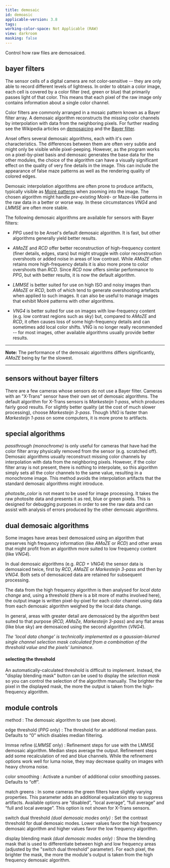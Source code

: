 ```yaml
---
title: demosaic
id: demoasic
applicable-version: 3.8
tags:
working-color-space: Not Applicable (RAW)
view: darkroom
masking: false
---
```


Control how raw files are demosaiced.

## bayer filters

The sensor cells of a digital camera are not color-sensitive -- they are only able to record different levels of lightness. In order to obtain a color image, each cell is covered by a color filter (red, green or blue) that primarily passes light of that color. This means that each pixel of the raw image only contains information about a single color channel.

Color filters are commonly arranged in a mosaic pattern known as a Bayer filter array. A demosaic algorithm reconstructs the missing color channels by interpolation with data from the neighboring pixels. For further reading see the Wikipedia articles on [demosaicing](https://en.wikipedia.org/wiki/Demosaicing) and the [Bayer filter](http://en.wikipedia.org/wiki/Bayer_filter).

Ansel offers several demosaic algorithms, each with it's own characteristics. The differences between them are often very subtle and might only be visible while pixel-peeping. However, as the program works on a pixel-by-pixel basis and demosaic generates the base data for the other modules, the choice of the algorithm can have a visually significant effect on the quality of very fine details in the image. This can include the appearance of false maze patterns as well as the rendering quality of colored edges.

Demosaic interpolation algorithms are often prone to produce artifacts, typically visible as [Moiré patterns](https://en.wikipedia.org/wiki/Moire_pattern) when zooming into the image. The chosen algorithm might handle _pre-existing_ Moiré- or Maze-like patterns in the raw data in a better or worse way. In these circumstances _VNG4_ and _LMMSE_ are often more stable.

The following demosaic algorithms are available for sensors with Bayer filters:

- _PPG_ used to be Ansel's default demosaic algorithm. It is fast, but other algorithms generally yield better results.

- _AMaZE_ and _RCD_ offer better reconstruction of high-frequency content (finer details, edges, stars) but might struggle with color reconstruction overshoots or added noise in areas of low contrast. While _AMaZE_ often retains more high-frequency details it is also more prone to color overshoots than _RCD_. Since _RCD_ now offers similar performance to _PPG_, but with better results, it is now the default algorithm.

- _LMMSE_ is better suited for use on high ISO and noisy images than _AMaZE_ or _RCD_, both of which tend to generate overshooting artefacts when applied to such images. It can also be useful to manage images that exhibit Moiré patterns with other algorithms.

- _VNG4_ is better suited for use on images with low-frequency content (e.g. low contrast regions such as sky) but, compared to _AMaZE_ and _RCD_, it often causes loss of some high-frequency details and can sometimes add local color shifts. VNG is no longer really recommended -- for most images, other available algorithms usually provide better results.

---

**Note:** The performance of the demosaic algorithms differs significantly, _AMaZE_ being by far the slowest.

---

## sensors without bayer filters

There are a few cameras whose sensors do not use a Bayer filter. Cameras with an "X-Trans" sensor have their own set of demosaic algorithms. The default algorithm for X-Trans sensors is _Markesteijn 1-pass_, which produces fairly good results. For slightly better quality (at the cost of much slower processing), choose _Markesteijn 3-pass_. Though _VNG_ is faster than _Markesteijn 1-pass_ on some computers, it is more prone to artifacts.

## special algorithms

_passthrough (monochrome)_ is only useful for cameras that have had the color filter array physically removed from the sensor (e.g. scratched off). Demosaic algorithms usually reconstruct missing color channels by interpolation with data from the neighboring pixels. However, if the color filter array is not present, there is nothing to interpolate, so this algorithm simply sets all the color channels to the same value, resulting in a monochrome image. This method avoids the interpolation artifacts that the standard demosaic algorithms might introduce.

_photosite_color_ is not meant to be used for image processing. It takes the raw photosite data and presents it as red, blue or green pixels. This is designed for debugging purposes in order to see the raw data and can assist with analysis of errors produced by the other demosaic algorithms.

## dual demosaic algorithms

Some images have areas best demosaiced using an algorithm that preserves high frequency information (like _AMaZE_ or _RCD_) and other areas that might profit from an algorithm more suited to low frequency content (like _VNG4_).

In dual demosaic algorithms (e.g. _RCD + VNG4_) the sensor data is demosaiced twice, first by _RCD_, _AMaZE_ or _Markesteijn 3-pass_ and then by _VNG4_. Both sets of demosaiced data are retained for subsequent processing.

The data from the high frequency algorithm is then analysed for _local data change_ and, using a threshold (there is a bit more of maths involved here), the output image is written pixel-by-pixel for each color channel using data from each demosaic algorithm weighed by the local data change.

In general, areas with greater detail are demosaiced by the algorithm best suited to that purpose (_RCD, AMaZe, Markesteijn 3-pass_) and any flat areas (like blue sky) are demosaiced using the second algorithm (_VNG4_).

_The 'local data change' is technically implemented as a gaussian-blurred single channel selection mask calculated from a combination of the threshold value and the pixels' luminance._

#### selecting the threshold

An automatically-calculated threshold is difficult to implement. Instead, the "display blending mask" button can be used to display the _selection mask_ so you can control the selection of the algorithm manually. The brighter the pixel in the displayed mask, the more the output is taken from the high-frequency algorithm.

## module controls

method
: The demosaic algorithm to use (see above).

edge threshold (_PPG_ only)
: The threshold for an additional median pass. Defaults to “0” which disables median filtering.

lmmse refine (_LMMSE_ only)
: Refinement steps for use with the LMMSE demosaic algorithm. Median steps average the output. Refinement steps add some recalculation of red and blue channels. While the refinement options work well for luma noise, they may decrease quality on images with heavy chroma noise.

color smoothing
: Activate a number of additional color smoothing passes. Defaults to “off”.

match greens
: In some cameras the green filters have slightly varying properties. This parameter adds an additional equalization step to suppress artifacts. Available options are “disabled”, “local average”, “full average” and “full and local average”. This option is not shown for X-Trans sensors.

switch dual threshold _(dual demosaic modes only)_
: Set the contrast threshold for dual demosaic modes. Lower values favor the high frequency demosaic algorithm and higher values favor the low frequency algorithm.

display blending mask _(dual demosaic modes only)_
: Show the blending mask that is used to differentiate between high and low frequency areas (adjusted by the "switch dual threshold" parameter). For each pixel, the brighter the mask, the more the module's output is taken from the high frequency demosaic algorithm.
